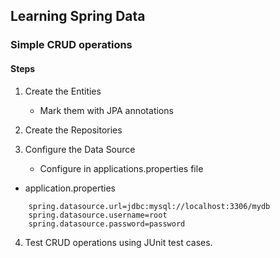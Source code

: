## Learning Spring Data

### Simple CRUD operations

#### Steps

1) Create the Entities

	- Mark them with JPA annotations

2) Create the Repositories

3) Configure the Data Source

	- Configure in applications.properties file	

* application.properties

```
    spring.datasource.url=jdbc:mysql://localhost:3306/mydb
    spring.datasource.username=root
	spring.datasource.password=password
```

4) Test CRUD operations using JUnit test cases.